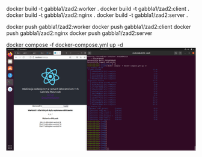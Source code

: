 docker build -t gabbla1/zad2:worker .
docker build -t gabbla1/zad2:client .
docker build -t gabbla1/zad2:nginx .
docker build -t gabbla1/zad2:server .

docker push gabbla1/zad2:worker
docker push gabbla1/zad2:client
docker push gabbla1/zad2:nginx
docker push gabbla1/zad2:server

docker compose -f docker-compose.yml up -d
![prod](https://github.com/gabbl0/docker-zad2/blob/main/prod.png)